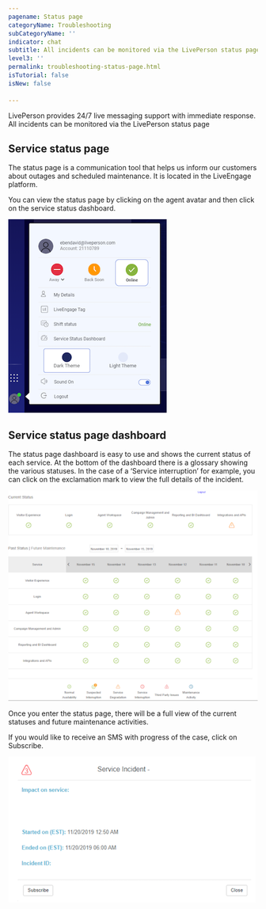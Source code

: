 ```yaml
---
pagename: Status page
categoryName: Troubleshooting
subCategoryName: ''
indicator: chat
subtitle: All incidents can be monitored via the LivePerson status page
level3: ''
permalink: troubleshooting-status-page.html
isTutorial: false
isNew: false

---
```

LivePerson provides 24/7 live messaging support with immediate response. All incidents can be monitored via the LivePerson status page

## Service status page

The status page is a communication tool that helps us inform our customers about outages and scheduled maintenance. It is located in the LiveEngage platform.

You can view the status page by clicking on the agent avatar and then click on the service status dashboard.

![](img/Service_status_page_contact_support.png)

## Service status page dashboard

The status page dashboard is easy to use and shows the current status of each service. At the bottom of the dashboard there is a glossary showing the various statuses. In the case of a ‘Service interruption’ for example, you can click on the exclamation mark to view the full details of the incident.

![](img/service_status_dashboard.png)

Once you enter the status page, there will be a full view of the current statuses and future maintenance activities.

If you would like to receive an SMS with progress of the case, click on Subscribe.

![](img/service_incident.png)